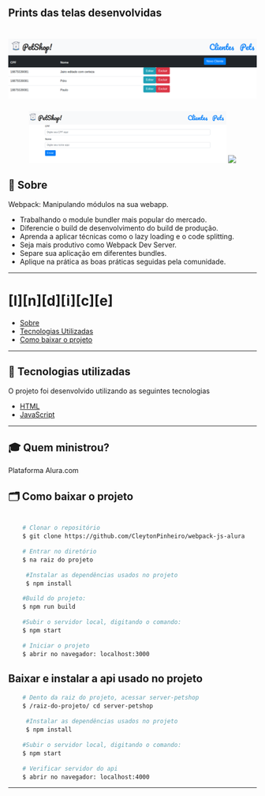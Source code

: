 ## Prints das telas desenvolvidas

<h1 align="center">
    <img src="./assets/prints/home.png">
</h1>

<p align="center">
<span>
<img width="400" src="./assets/prints/adicionando-cliente.png">
<img width="400" src="./src/app/public/print/edicao.png">
</span>
</p>

## 🔖 Sobre
Webpack: Manipulando módulos na sua webapp.

 - Trabalhando o module bundler mais popular do mercado.
 - Diferencie o build de desenvolvimento do build de produção.
 - Aprenda a aplicar técnicas como o lazy loading e o code splitting.
 - Seja mais produtivo como Webpack Dev Server.
 - Separe sua aplicação em diferentes bundles.
 - Aplique na prática as boas práticas seguidas pela comunidade.

---

# [I][n][d][i][c][e]

- [Sobre](#-sobre)
- [Tecnologias Utilizadas](#-tecnologias-utilizadas)
- [Como baixar o projeto](#-como-baixar-o-projeto)

---

## 🚀 Tecnologias utilizadas

O projeto foi desenvolvido utilizando as seguintes tecnologias

- [HTML](https://developer.mozilla.org/pt-BR/docs/Web/HTML)
- [JavaScript](https://developer.mozilla.org/pt-BR/docs/Aprender/JavaScript)

---

## 🎓 Quem ministrou?

Plataforma Alura.com


## 🗂 Como baixar o projeto

```sh

    # Clonar o repositório
    $ git clone https://github.com/CleytonPinheiro/webpack-js-alura
```

```sh
    # Entrar no diretório
    $ na raiz do projeto
```

```sh
     #Instalar as dependências usados no projeto
     $ npm install
```
```sh
    #Build do projeto:
    $ npm run build
```
```sh
    #Subir o servidor local, digitando o comando:
    $ npm start
```

```sh
    # Iniciar o projeto
    $ abrir no navegador: localhost:3000
```
## Baixar e instalar a api usado no projeto

```sh
    # Dento da raiz do projeto, acessar server-petshop
    $ /raiz-do-projeto/ cd server-petshop
```

```sh
     #Instalar as dependências usados no projeto
     $ npm install
```

```sh
    #Subir o servidor local, digitando o comando:
    $ npm start
```
```sh
    # Verificar servidor do api
    $ abrir no navegador: localhost:4000
```

---
